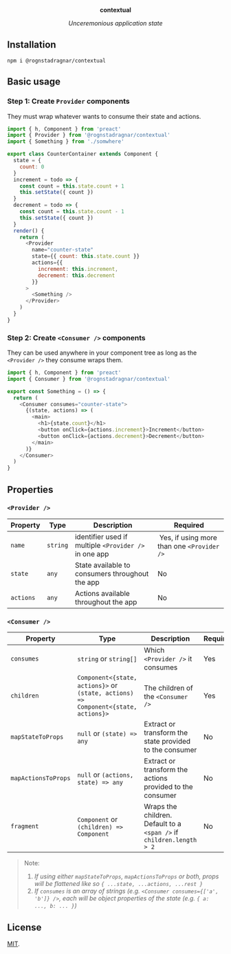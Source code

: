 <p align="center"><strong>contextual</strong></p>
<p align="center"><i>Unceremonious application state</i></p>

## Installation

```
npm i @rognstadragnar/contextual
```

## Basic usage

### Step 1: Create `Provider` components

They must wrap whatever wants to consume their state and actions.

```javascript
import { h, Component } from 'preact'
import { Provider } from '@rognstadragnar/contextual'
import { Something } from './somwhere'

export class CounterContainer extends Component {
  state = {
    count: 0
  }
  increment = todo => {
    const count = this.state.count + 1
    this.setState({ count })
  }
  decrement = todo => {
    const count = this.state.count - 1
    this.setState({ count })
  }
  render() {
    return (
      <Provider
        name="counter-state"
        state={{ count: this.state.count }}
        actions={{
          increment: this.increment,
          decrement: this.decrement
        }}
      >
        <Something />
      </Provider>
    )
  }
}
```

### Step 2: Create `<Consumer />` components

They can be used anywhere in your component tree as long as the `<Provider />` they consume wraps them.

```javascript
import { h, Component } from 'preact'
import { Consumer } from '@rognstadragnar/contextual'

export const Something = () => {
  return (
    <Consumer consumes="counter-state">
      {(state, actions) => (
        <main>
          <h1>{state.count}</h1>
          <button onClick={actions.increment}>Increment</button>
          <button onClick={actions.decrement}>Decrement</button>
        </main>
      )}
    </Consumer>
  )
}
```

## Properties

### `<Provider />`

| Property  | Type     | Description                                           | Required                                    |
| --------- | -------- | ----------------------------------------------------- | ------------------------------------------- |
| `name`    | `string` | identifier used if multiple `<Provider />` in one app |  Yes, if using more than one `<Provider />` |
| `state`   | `any`    | State available to consumers throughout the app       | No                                          |
| `actions` | `any`    | Actions available throughout the app                  | No                                          |

### `<Consumer />`

| Property            | Type                                                                               | Description                                                          | Required |
| ------------------- | ---------------------------------------------------------------------------------- | -------------------------------------------------------------------- | -------- |
| `consumes`          | `string` or `string[]`                                                             | Which `<Provider />` it consumes                                     | Yes      |
| `children`          | `Component<{state, actions}>` or `(state, actions) => Component<{state, actions}>` | The children of the `<Consumer />`                                   | Yes      |
| `mapStateToProps`   | `null` or `(state) => any`                                                         | Extract or transform the state provided to the consumer              | No       |
| `mapActionsToProps` | `null` or `(actions, state) => any`                                                | Extract or transform the actions provided to the consumer            | No       |
| `fragment`          | `Component` or `(children) => Component`                                           | Wraps the children. Default to a `<span />` if `children.length > 2` | No       |

> Note:
>
> 1.  _If using either `mapStateToProps`, `mapActionsToProps` or both, props will be flattened like so `{ ...state, ...actions, ...rest }`_
> 2.  _If `consumes` is an array of strings (e.g. `<Consumer consumes={['a', 'b']} />`, each will be object properties of the state (e.g. `{ a: ..., b: ... }`)_

## License

[MIT](LICENSE).
